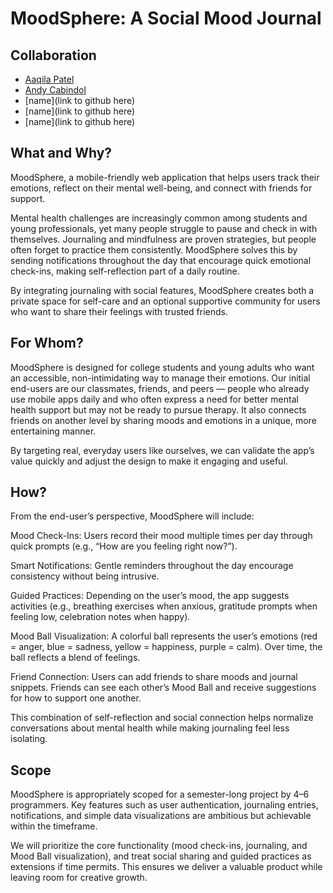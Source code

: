 # MoodSphere: A Social Mood Journal 

## Collaboration 

- [Aaqila Patel](https://github.com/aaqilap)
- [Andy Cabindol](https://github.com/andycabindol)
- [name](link to github here)
- [name](link to github here)
- [name](link to github here)

## What and Why?

MoodSphere, a mobile-friendly web application that helps users track their emotions, reflect on their mental well-being, and connect with friends for support.

Mental health challenges are increasingly common among students and young professionals, yet many people struggle to pause and check in with themselves. Journaling and mindfulness are proven strategies, but people often forget to practice them consistently. MoodSphere solves this by sending notifications throughout the day that encourage quick emotional check-ins, making self-reflection part of a daily routine.

By integrating journaling with social features, MoodSphere creates both a private space for self-care and an optional supportive community for users who want to share their feelings with trusted friends.

## For Whom?

MoodSphere is designed for college students and young adults who want an accessible, non-intimidating way to manage their emotions. Our initial end-users are our classmates, friends, and peers — people who already use mobile apps daily and who often express a need for better mental health support but may not be ready to pursue therapy. It also connects friends on another level by sharing moods and emotions in a unique, more entertaining manner. 

By targeting real, everyday users like ourselves, we can validate the app’s value quickly and adjust the design to make it engaging and useful.

## How?

From the end-user’s perspective, MoodSphere will include:

Mood Check-Ins: Users record their mood multiple times per day through quick prompts (e.g., “How are you feeling right now?”).

Smart Notifications: Gentle reminders throughout the day encourage consistency without being intrusive.

Guided Practices: Depending on the user’s mood, the app suggests activities (e.g., breathing exercises when anxious, gratitude prompts when feeling low, celebration notes when happy).

Mood Ball Visualization: A colorful ball represents the user’s emotions (red = anger, blue = sadness, yellow = happiness, purple = calm). Over time, the ball reflects a blend of feelings.

Friend Connection: Users can add friends to share moods and journal snippets. Friends can see each other’s Mood Ball and receive suggestions for how to support one another.

This combination of self-reflection and social connection helps normalize conversations about mental health while making journaling feel less isolating.

## Scope 

MoodSphere is appropriately scoped for a semester-long project by 4–6 programmers. Key features such as user authentication, journaling entries, notifications, and simple data visualizations are ambitious but achievable within the timeframe.

We will prioritize the core functionality (mood check-ins, journaling, and Mood Ball visualization), and treat social sharing and guided practices as extensions if time permits. This ensures we deliver a valuable product while leaving room for creative growth.


